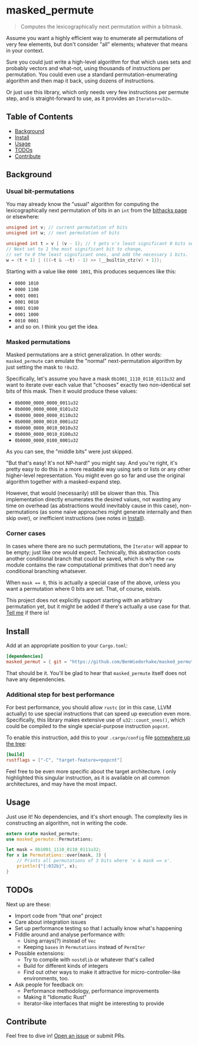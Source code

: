# masked_permute

> Computes the lexicographically next permutation *within* a bitmask.

Assume you want a highly efficient way to enumerate all permutations of
very few elements, but don't consider "all" elements; whatever that means
in your context.

Sure you could just write a high-level algorithm for that which uses sets
and probably vectors and what-not, using thousands of instructions per permutation.
You could even use a standard permutation-enumerating algorithm and then map it back,
using dozens of instructions.

Or just use this library, which only needs very few instructions per permute step,
and is straight-forward to use, as it provides an `Iterator<u32>`.

## Table of Contents

- [Background](#background)
- [Install](#install)
- [Usage](#usage)
- [TODOs](#todos)
- [Contribute](#contribute)

## Background

### Usual bit-permutations

You may already know the "usual" algorithm for computing the
lexicographically next permutation of bits in an `int` from the
[bithacks page](https://graphics.stanford.edu/~seander/bithacks.html#NextBitPermutation)
or elsewhere:

```C
unsigned int v; // current permutation of bits 
unsigned int w; // next permutation of bits

unsigned int t = v | (v - 1); // t gets v's least significant 0 bits set to 1
// Next set to 1 the most significant bit to change, 
// set to 0 the least significant ones, and add the necessary 1 bits.
w = (t + 1) | (((~t & -~t) - 1) >> (__builtin_ctz(v) + 1));
```

<!--
  Copied in good faith that "Public Domain" and proper attribution mean
  that it's okay to share.  Please contact me if that's not the case:
  BenWiederhake.GitHub@gmail.com
-->

Starting with a value like `0000 1001`, this produces sequences like this:

* `0000 1010`
* `0000 1100`
* `0001 0001`
* `0001 0010`
* `0001 0100`
* `0001 1000`
* `0010 0001`
* and so on.  I think you get the idea.

### Masked permutations

Masked permutations are a strict generalization.  In other words:
`masked_permute` can emulate the "normal" next-permutation algorithm by
just setting the mask to `!0u32`.

Specifically, let's assume you have a mask `0b1001_1110_0110_0111u32`
and want to iterate over each value that "chooses" exactly
two non-identical set bits of this mask.  Then it would produce these values:

* `0b0000_0000_0000_0011u32`
* `0b0000_0000_0000_0101u32`
* `0b0000_0000_0000_0110u32`
* `0b0000_0000_0010_0001u32`
* `0b0000_0000_0010_0010u32`
* `0b0000_0000_0010_0100u32`
* `0b0000_0000_0100_0001u32`

As you can see, the "middle bits" were just skipped.

"But that's easy!  It's not NP-hard!"  you might say.  And you're right,
it's pretty easy to do this in a more readable way using sets or lists
or any other higher-level representation.  You might even go so far and
use the original algorithm together with a masked-expand step.

However, that would (necessarily) still be slower than this.
This implementation directly enumerates the desired values,
not wasting any time on overhead (as abstractions would inevitably cause in this case),
non-permutations (as some naive approaches might generate internally and then skip over),
or inefficient instructions (see notes in [Install](#install)).

### Corner cases

In cases where there are no such permutations, the `Iterator` will appear to be empty;
just like one would expect.
Technically, this abstraction costs another conditional branch that could be saved,
which is why the `raw` module contains the raw computational primitives
that don't need any conditional branching whatsever.

When `mask == 0`, this is actually a special case of the above,
unless you want a permutation where 0 bits are set.
That, of course, exists.

This project does not explicitly support starting with an arbitrary permutation yet,
but it might be added if there's actually a use case for that.
[Tell me](#contribute) if there is!

## Install

Add at an appropriate position to your `Cargo.toml`:

```TOML
[dependencies]
masked_permut = { git = "https://github.com/BenWiederhake/masked_permute.git" }
```

That should be it.  You'll be glad to hear that `masked_permute` itself
does not have any dependencies.

<!-- FIXME: Check whether that acutally works! -->

### Additional step for best performance

For best performance, you should allow `rustc` (or in this case, LLVM actually)
to use special instructions that can speed up execution even more.
Specifically, this library makes extensive use of `u32::count_ones()`,
which could be compiled to the single special-purpose instruction `popcnt`.

To enable this instruction, add this to your `.cargo/config` file
[somewhere up the tree](http://doc.crates.io/config.html#hierarchical-structure):

```TOML
[build]
rustflags = ["-C", "target-feature=+popcnt"]
```

Feel free to be even more specific about the target architecture.
I only highlighted this singular instruction, as it is available
on all common architectures, and may have the most impact.

<!--
  Assuming that the processor doesn't already recognize the pattern and
  optimize on its own.  In this case, `popcnt` might still be of advantage
  because of instruction cache reasons.
  The "bitcount hack" is pretty long!
-->

## Usage

Just use it!  No dependencies, and it's short enough.
The complexity lies in constructing an algorithm,
not in writing the code.

```Rust
extern crate masked_permute;
use masked_permute::Permutations;

let mask = 0b1001_1110_0110_0111u32;
for x in Permutations::over(mask, 3) {
    // Prints all permutations of 3 bits where 'x & mask == x'.
    println!("{:032b}", x);
}
```

<!-- FIXME: Check whether that actually compiles. -->

## TODOs

Next up are these:
* Import code from "that one" project
* Care about integration issues
* Set up performance testing so that I actually know what's happening
* Fiddle around and analyse performance with:
    * Using arrays(?) instead of `Vec`
    * Keeping `bases` in `Permutations` instead of `PermIter`
* Possible extensions:
    * Try to compile with `nostdlib` or whatever that's called
    * Build for different kinds of integers
    * Find out other ways to make it attractive for
      micro-controller-like environments, too.
* Ask people for feedback on:
    * Performance methodology, performance improvements
    * Making it "Idiomatic Rust"
    * Iterator-like interfaces that might be interesting to provide

## Contribute

Feel free to dive in! [Open an issue](https://github.com/BenWiederhake/masked_permute/issues/new) or submit PRs.

